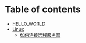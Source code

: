 # Table of contents

* [HELLO\_WORLD](README.md)
* [Linux](linux/README.md)
  * [如何连接远程服务器](Linux/如何连接远程服务器.md)
